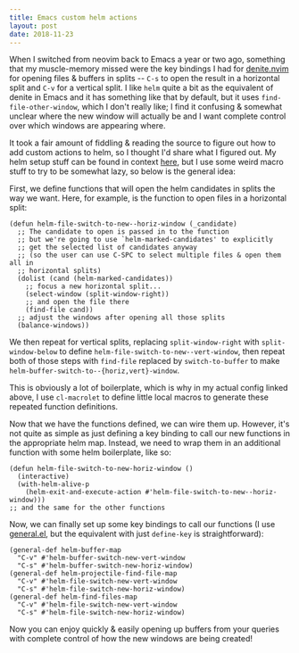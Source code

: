 ```yaml
---
title: Emacs custom helm actions
layout: post
date: 2018-11-23
---
```


When I switched from neovim back to Emacs a year or two ago, something that my muscle-memory missed were the key bindings I had for [denite.nvim](https://github.com/Shougo/denite.nvim) for opening files & buffers in splits -- `C-s` to open the result in a horizontal split and `C-v` for a vertical split.
I like `helm` quite a bit as the equivalent of denite in Emacs and it has something like that by default, but it uses `find-file-other-window`, which I don't really like; I find it confusing & somewhat unclear where the new window will actually be and I want complete control over which windows are appearing where.

It took a fair amount of fiddling & reading the source to figure out how to add custom actions to helm, so I thought I'd share what I figured out.
My helm setup stuff can be found in context [here](https://github.com/jamesnvc/dotfiles/blob/master/emacs.d/modules/cogent-helm.el#L50), but I use some weird macro stuff to try to be somewhat lazy, so below is the general idea:

First, we define functions that will open the helm candidates in splits the way we want.
Here, for example, is the function to open files in a horizontal split:

```emacs-lisp
(defun helm-file-switch-to-new--horiz-window (_candidate)
  ;; The candidate to open is passed in to the function
  ;; but we're going to use `helm-marked-candidates' to explicitly
  ;; get the selected list of candidates anyway
  ;; (so the user can use C-SPC to select multiple files & open them all in
  ;; horizontal splits)
  (dolist (cand (helm-marked-candidates))
    ;; focus a new horizontal split...
    (select-window (split-window-right))
    ;; and open the file there
    (find-file cand))
  ;; adjust the windows after opening all those splits
  (balance-windows))
```

We then repeat for vertical splits, replacing `split-window-right` with `split-window-below` to define `helm-file-switch-to-new--vert-window`, then repeat both of those steps with `find-file` replaced by `switch-to-buffer` to make `helm-buffer-switch-to--{horiz,vert}-window`.

This is obviously a lot of boilerplate, which is why in my actual config linked above, I use `cl-macrolet` to define little local macros to generate these repeated function definitions.

Now that we have the functions defined, we can wire them up.
However, it's not quite as simple as just defining a key binding to call our new functions in the appropriate helm map.
Instead, we need to wrap them in an additional function with some helm boilerplate, like so:

```emacs-lisp
(defun helm-file-switch-to-new-horiz-window ()
  (interactive)
  (with-helm-alive-p
    (helm-exit-and-execute-action #'helm-file-switch-to-new--horiz-window)))
;; and the same for the other functions
```

Now, we can finally set up some key bindings to call our functions (I use [general.el](https://github.com/noctuid/general.el), but the equivalent with just `define-key` is straightforward):

```emacs-lisp
(general-def helm-buffer-map
  "C-v" #'helm-buffer-switch-new-vert-window
  "C-s" #'helm-buffer-switch-new-horiz-window)
(general-def helm-projectile-find-file-map
  "C-v" #'helm-file-switch-new-vert-window
  "C-s" #'helm-file-switch-new-horiz-window)
(general-def helm-find-files-map
  "C-v" #'helm-file-switch-new-vert-window
  "C-s" #'helm-file-switch-new-horiz-window)
```

Now you can enjoy quickly & easily opening up buffers from your queries with complete control of how the new windows are being created!
